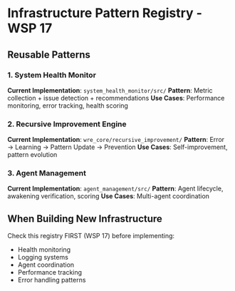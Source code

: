 # Infrastructure Pattern Registry - WSP 17

## Reusable Patterns

### 1. System Health Monitor
**Current Implementation**: `system_health_monitor/src/`
**Pattern**: Metric collection + issue detection + recommendations
**Use Cases**: Performance monitoring, error tracking, health scoring

### 2. Recursive Improvement Engine
**Current Implementation**: `wre_core/recursive_improvement/`
**Pattern**: Error → Learning → Pattern Update → Prevention
**Use Cases**: Self-improvement, pattern evolution

### 3. Agent Management
**Current Implementation**: `agent_management/src/`
**Pattern**: Agent lifecycle, awakening verification, scoring
**Use Cases**: Multi-agent coordination

## When Building New Infrastructure

Check this registry FIRST (WSP 17) before implementing:
- Health monitoring
- Logging systems
- Agent coordination
- Performance tracking
- Error handling patterns